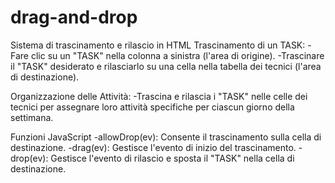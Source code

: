 # drag-and-drop
Sistema di trascinamento e rilascio in HTML
Trascinamento di un TASK:
  -Fare clic su un "TASK" nella colonna a sinistra (l'area di origine).
  -Trascinare il "TASK" desiderato e rilasciarlo su una cella nella tabella dei tecnici (l'area di destinazione).
    
Organizzazione delle Attività:
  -Trascina e rilascia i "TASK" nelle celle dei tecnici per assegnare loro attività specifiche per ciascun giorno della settimana.

Funzioni JavaScript
  -allowDrop(ev): Consente il trascinamento sulla cella di destinazione.
  -drag(ev): Gestisce l'evento di inizio del trascinamento.
  -drop(ev): Gestisce l'evento di rilascio e sposta il "TASK" nella cella di destinazione.
